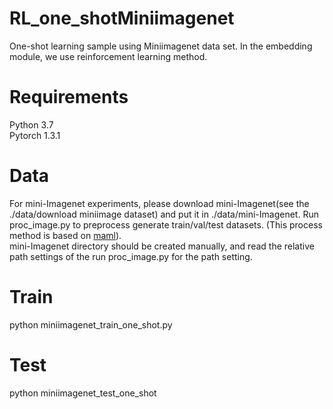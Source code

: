 # RL_one_shotMiniimagenet
One-shot learning sample using Miniimagenet data set. In the embedding module, we use reinforcement learning method.

# Requirements
Python 3.7<br>
Pytorch 1.3.1


# Data
For mini-Imagenet experiments, please download mini-Imagenet(see the ./data/download miniimage dataset) and put it in ./data/mini-Imagenet. Run proc_image.py to preprocess generate train/val/test datasets. (This process method is based on <a href="https://github.com/cbfinn/maml">maml</a>).
<br>mini-Imagenet directory should be created manually, and read the relative path settings of the run proc_image.py for the path setting.
 
# Train
python miniimagenet_train_one_shot.py

# Test
python miniimagenet_test_one_shot
